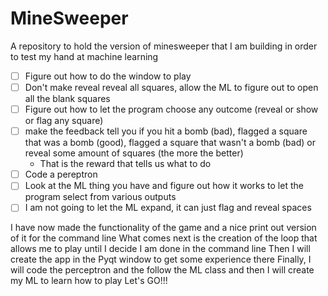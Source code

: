 # MineSweeper

A repository to hold the version of minesweeper that I am building in order to test my hand at machine learning

- [ ] Figure out how to do the window to play
- [ ] Don't make reveal reveal all squares, allow the ML to figure out to open all the blank squares
- [ ] Figure out how to let the program choose any outcome (reveal or show or flag any square)
- [ ] make the feedback tell you if you hit a bomb (bad), flagged a square that was a bomb (good), flagged a square that wasn't a bomb (bad) or reveal some amount of squares (the more the better)
    - That is the reward that tells us what to do
- [ ] Code a pereptron
- [ ] Look at the ML thing you have and figure out how it works to let the program select from various outputs
- [ ] I am not going to let the ML expand, it can just flag and reveal spaces

I have now made the functionality of the game and a nice print out version of it for the command line
What comes next is the creation of the loop that allows me to play until I decide I am done in the command line
Then I will create the app in the Pyqt window to get some experience there
Finally, I will code the perceptron and the follow the ML class and then I will create my ML to learn how to play
Let's GO!!!


